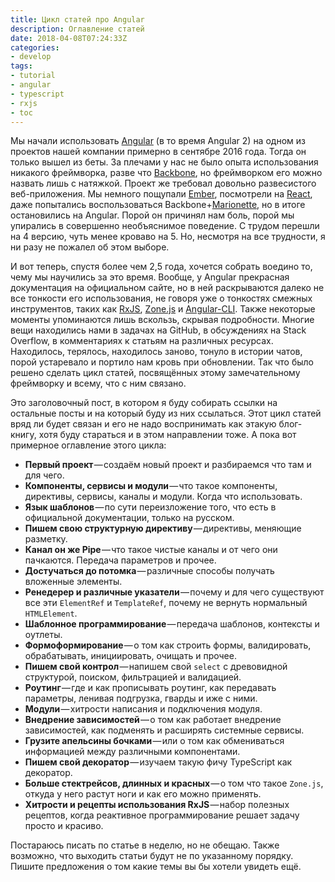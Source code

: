 ```yaml
---
title: Цикл статей про Angular
description: Оглавление статей
date: 2018-04-08T07:24:33Z
categories:
- develop
tags:
- tutorial
- angular
- typescript
- rxjs
- toc
---
```


Мы начали использовать [Angular](https://angular.io/) (в то время Angular 2) на одном из проектов нашей компании примерно в сентябре 2016 года. Тогда он только вышел из беты. За плечами у нас не было опыта использования никакого фреймворка, разве что [Backbone](http://backbonejs.org/), но фреймворком его можно назвать лишь с натяжкой. Проект же требовал довольно развесистого веб-приложения. Мы немного пощупали [Ember](https://emberjs.com/), посмотрели на [React](https://reactjs.org/), даже попытались воспользоваться Backbone+[Marionette](https://marionettejs.com/), но в итоге остановились на Angular. Порой он причинял нам боль, порой мы упирались в совершенно необъяснимое поведение. С трудом перешли на 4 версию, чуть менее кроваво на 5. Но, несмотря на все трудности, я ни разу не пожалел об этом выборе.

И вот теперь, спустя более чем 2,5 года, хочется собрать воедино то, чему мы научились за это время. Вообще, у Angular прекрасная документация на официальном сайте, но в ней раскрываются далеко не все тонкости его использования, не говоря уже о тонкостях смежных инструментов, таких как [RxJS](http://reactivex.io/rxjs/), [Zone.js](https://github.com/angular/zone.js/) и [Angular-CLI](https://github.com/angular/angular-cli). Также некоторые моменты упоминаются лишь вскользь, скрывая подробности. Многие вещи находились нами в задачах на GitHub, в обсуждениях на Stack Overflow, в комментариях к статьям на различных ресурсах. Находилось, терялось, находилось заново, тонуло в истории чатов, порой устаревало и портило нам кровь при обновлении. Так что было решено сделать цикл статей, посвящённых этому замечательному фреймворку и всему, что с ним связано.

Это заголовочный пост, в котором я буду собирать ссылки на остальные посты и на который буду из них ссылаться. Этот цикл статей вряд ли будет связан и его не надо воспринимать как этакую блог-книгу, хотя буду стараться и в этом направлении тоже. А пока вот примерное оглавление этого цикла:

* **Первый проект** — создаём новый проект и разбираемся что там и для чего.
* **Компоненты, сервисы и модули** — что такое компоненты, директивы, сервисы, каналы и модули. Когда что использовать.
* **Язык шаблонов** — по сути переизложение того, что есть в официальной документации, только на русском.
* **Пишем свою структурную директиву** — директивы, меняющие разметку.
* **Канал он же Pipe** — что такое чистые каналы и от чего они пачкаются. Передача параметров и прочее.
* **Достучаться до потомка** — различные способы получать вложенные элементы.
* **Ренедерер и различные указатели** — почему и для чего существуют все эти `ElementRef` и `TemplateRef`, почему не вернуть нормальный `HTMLElement`.
* **Шаблонное программирование** — передача шаблонов, контексты и оутлеты.
* **Формоформирование** — о том как строить формы, валидировать, обрабатывать, инициировать, очищать и прочее.
* **Пишем свой контрол** — напишем свой `select` с древовидной структурой, поиском, фильтрацией и валидацией.
* **Роутинг** — где и как прописывать роутинг, как передавать параметры, ленивая подгрузка, гварды и иже с ними.
* **Модули** — хитрости написания и подключения модуля.
* **Внедрение зависимостей** — о том как работает внедрение зависимостей, как подменять и расширять системные сервисы.
* **Грузите апельсины бочками** — или о том как обмениваться информацией между различными компонентами.
* **Пишем свой декоратор** — изучаем такую фичу TypeScript как декоратор.
* **Больше стектрейсов, длинных и красных** — о том что такое `Zone.js`, откуда у него растут ноги и как его можно применять.
* **Хитрости и рецепты использования RxJS** — набор полезных рецептов, когда реактивное программирование решает задачу просто и красиво.

Постараюсь писать по статье в неделю, но не обещаю. Также возможно, что выходить статьи будут не по указанному порядку. Пишите предложения о том какие темы вы бы хотели увидеть ещё.

